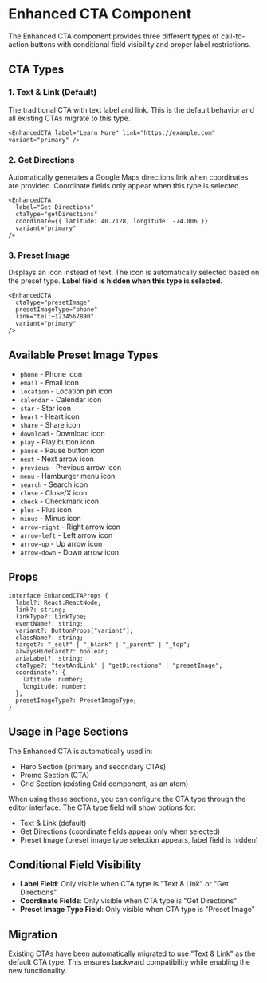 # Enhanced CTA Component

The Enhanced CTA component provides three different types of call-to-action buttons with conditional field visibility and proper label restrictions.

## CTA Types

### 1. Text & Link (Default)

The traditional CTA with text label and link. This is the default behavior and all existing CTAs migrate to this type.

```tsx
<EnhancedCTA label="Learn More" link="https://example.com" variant="primary" />
```

### 2. Get Directions

Automatically generates a Google Maps directions link when coordinates are provided. Coordinate fields only appear when this type is selected.

```tsx
<EnhancedCTA
  label="Get Directions"
  ctaType="getDirections"
  coordinate={{ latitude: 40.7128, longitude: -74.006 }}
  variant="primary"
/>
```

### 3. Preset Image

Displays an icon instead of text. The icon is automatically selected based on the preset type. **Label field is hidden when this type is selected.**

```tsx
<EnhancedCTA
  ctaType="presetImage"
  presetImageType="phone"
  link="tel:+1234567890"
  variant="primary"
/>
```

## Available Preset Image Types

- `phone` - Phone icon
- `email` - Email icon
- `location` - Location pin icon
- `calendar` - Calendar icon
- `star` - Star icon
- `heart` - Heart icon
- `share` - Share icon
- `download` - Download icon
- `play` - Play button icon
- `pause` - Pause button icon
- `next` - Next arrow icon
- `previous` - Previous arrow icon
- `menu` - Hamburger menu icon
- `search` - Search icon
- `close` - Close/X icon
- `check` - Checkmark icon
- `plus` - Plus icon
- `minus` - Minus icon
- `arrow-right` - Right arrow icon
- `arrow-left` - Left arrow icon
- `arrow-up` - Up arrow icon
- `arrow-down` - Down arrow icon

## Props

```tsx
interface EnhancedCTAProps {
  label?: React.ReactNode;
  link?: string;
  linkType?: LinkType;
  eventName?: string;
  variant?: ButtonProps["variant"];
  className?: string;
  target?: "_self" | "_blank" | "_parent" | "_top";
  alwaysHideCaret?: boolean;
  ariaLabel?: string;
  ctaType?: "textAndLink" | "getDirections" | "presetImage";
  coordinate?: {
    latitude: number;
    longitude: number;
  };
  presetImageType?: PresetImageType;
}
```

## Usage in Page Sections

The Enhanced CTA is automatically used in:

- Hero Section (primary and secondary CTAs)
- Promo Section (CTA)
- Grid Section (existing Grid component, as an atom)

When using these sections, you can configure the CTA type through the editor interface. The CTA type field will show options for:

- Text & Link (default)
- Get Directions (coordinate fields appear only when selected)
- Preset Image (preset image type selection appears, label field is hidden)

## Conditional Field Visibility

- **Label Field**: Only visible when CTA type is "Text & Link" or "Get Directions"
- **Coordinate Fields**: Only visible when CTA type is "Get Directions"
- **Preset Image Type Field**: Only visible when CTA type is "Preset Image"

## Migration

Existing CTAs have been automatically migrated to use "Text & Link" as the default CTA type. This ensures backward compatibility while enabling the new functionality.

